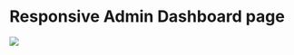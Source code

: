 # Responsive Admin Dashboard page

![](https://github.com/MatheusMdn/dashboardadmin/blob/main/Accusoft%20Dashboard.gif)
